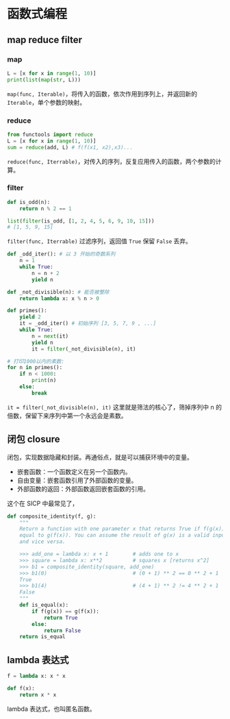 # 函数式编程


## map reduce filter

### map

```py
L = [x for x in range(1, 10)]
print(list(map(str, L)))
```

`map(func, Iterable)`，将传入的函数，依次作用到序列上，并返回新的 `Iterable`，单个参数的映射。


### reduce

```py
from functools import reduce
L = [x for x in range(1, 10)]
sum = reduce(add, L) # f(f(x1, x2),x3)...
```

`reduce(func, Iterrable)`，对传入的序列，反复应用传入的函数，两个参数的计算。

### filter

```py
def is_odd(n):
    return n % 2 == 1

list(filter(is_odd, [1, 2, 4, 5, 6, 9, 10, 15]))
# [1, 5, 9, 15]
```

`filter(func, Iterrable)` 过滤序列，返回值 `True` 保留 `False` 丢弃。

```py
def _odd_iter(): # 以 3 开始的奇数系列
    n = 1
    while True:
        n = n + 2
        yield n

def _not_divisible(n): # 能否被整除
    return lambda x: x % n > 0

def primes():
    yield 2
    it = _odd_iter() # 初始序列 [3, 5, 7, 9 , ...]
    while True:
        n = next(it)
        yield n
        it = filter(_not_divisible(n), it)

# 打印1000以内的素数:
for n in primes():
    if n < 1000:
        print(n)
    else:
        break

```

`it = filter(_not_divisible(n), it)` 这里就是筛法的核心了，筛掉序列中 n 的倍数，保留下来序列中第一个永远会是素数。



## 闭包 closure

闭包，实现数据隐藏和封装。再通俗点，就是可以捕获环境中的变量。

- 嵌套函数：一个函数定义在另一个函数内。
- 自由变量：嵌套函数引用了外部函数的变量。
- 外部函数的返回：外部函数返回嵌套函数的引用。

这个在 SICP 中最常见了，

```py
def composite_identity(f, g):
    """
    Return a function with one parameter x that returns True if f(g(x)) is
    equal to g(f(x)). You can assume the result of g(x) is a valid input for f
    and vice versa.

    >>> add_one = lambda x: x + 1        # adds one to x
    >>> square = lambda x: x**2          # squares x [returns x^2]
    >>> b1 = composite_identity(square, add_one)
    >>> b1(0)                            # (0 + 1) ** 2 == 0 ** 2 + 1
    True
    >>> b1(4)                            # (4 + 1) ** 2 != 4 ** 2 + 1
    False
    """
    def is_equal(x):
        if f(g(x)) == g(f(x)):
            return True
        else:
            return False
    return is_equal
```

## lambda 表达式

```py
f = lambda x: x * x

def f(x):
    return x * x
```

lambda 表达式，也叫匿名函数。

